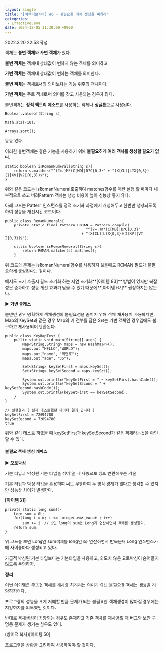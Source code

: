```yaml
---
layout: single
title: "[이펙티브자바] #6 - 불필요한 객체 생성을 피하라"
categories: 
 - EffectiveJava
date: 2024-12-05 11:30:00 +0900
---
```

2022.3.20 22:53 작성

객체는 **불변 객체**와 **가변 객체**가 있다.

**불변 객체**는 객체내 상태값이 변하지 않는 객체를 의미하고

**가변 객체**는 객체내 상태값이 변하는 객체를 의미한다.

**불변 객체**는 객체로써의 의미보다는 기능 위주의 객체이다.

**가변 객체**는 주로 객체로써 의미를 갖고 사용되는 경우가 많다.

불변객체는 **정적 팩토리 메소드**를 사용하는 객체나 **싱글톤**으로 사용된다. 

```
Boolean.valueof(String s);

Math.abs(-10);

Arrays.sort();
```

등등 있다. 

이러한 불변객체는 같은 기능을 사용하기 위해 **불필요하게 여러 객체를 생성할 필요가 없다.**

```
static boolean isRomanNumeral(String s){
	return s.matches("^(?=.)M*(C[MD]|D?C{0,3}" + "(X[CL]|L?X{0,3})(I[XV]|V?I{0,3})$");
}
```

위와 같은 코드는 isRomanNumeral호출하여 matches함수를 매번 실행 할 때마다 내부적으로 쓰고 버려Pattern 객체는 생성 비용이 높아 성능상 좋지 않다.

아래 코드는 Pattern 인스턴스를 정적 초기화 과정에서 캐싱해두고 한번만 생성되도록 하여 성능을 개선시킨 코드이다.

```
public class RemanNumerals{
    private static final Pattern ROMAN = Pattern.compile(
                                     "^(?=.)M*(C[MD]|D?C{0,3}"
                                   + "(X[CL]|L?X{0,3})(I[XV]|V?I{0,3})$");
                                   
    static boolean isRomanNumeral(String s){
    	return ROMAN.matcher(s).matches();
    }
```

위 코드의 문제는 isRomanNumeral함수를 사용하지 않을때도 ROMAN 필드가 불필요하게 생성된다는 점이다.

메서도 초기 호출시 필드 초기화 하는 지연 초기화**\[아이템 83\]** 방법이 있지만 복잡성은 증가하고 성능 개선 효과가 낮을 수 있기 때문에**\[아이템 67\]** 권장하지는 않는다.

****▶** 가변 클래스**

불변인 경우 명확하게 객체생성의 불필요성을 줄이기 위해 객체 재사용이 사용되지만, Map의 KeySet과 같은 경우 Map의 키 전부를 담은 Set는 가변 객체인 경우임에도 불구하고 재사용되어 반환된다.

```
public class KeyMapTest {
    public static void main(String[] args) {
        Map<String,String> maps = new HashMap<>();
        maps.put("HELLO","WORLD");
        maps.put("name", "최연호");
        maps.put("age", "35");

        Set<String> keySetFirst = maps.keySet();
        Set<String> keySetSecond = maps.keySet();

        System.out.println("keySetFirst = " + keySetFirst.hashCode());
        System.out.println("keySetSecond = " + keySetSecond.hashCode());
        System.out.println(keySetFirst == keySetSecond);
    }
}

// 실행결과 ( 실제 테스트했던 데이터 결과 입니다 )
keySetFirst = 72094780
keySetSecond = 72094780
true
```

위와 같이 테스트 하였을 때 keySetFirst과 keySetSecond가 같은 객체라는것을 확인 할 수 있다.

#### **불필요 객체 생성 케이스**

**▶ 오토박싱**

기본 타입과 박싱된 기본 타입을 섞어 쓸 때 자동으로 상호 변환해주는 기술

기본 타입과 박싱 타입을 혼용하여 써도 무방하여 두 방식 경계가 없다고 생각할 수 있지만 성능상 차이가 발생한다.

**\[아이템 61\]**

```
private static long sum(){
	Logn sum = 0L;
    for(long i = 0; i <= Integer.MAX_VALUE ; i++)
    	sum += i; // i인 long이 sum인 Long과 연산하면서 객체를 생성한다.
    return sum;
}
```

위 코드를 보면 Long인 sum객체를 long인 i와 연산하면서 반복문내 Long 인스턴스가 매 사이클마다 생성되고 있다.

가급적 박싱된 기본 타입보다는 기본타입을 사용하고, 의도치 않은 오토박싱이 숨어들지 않도록 주의하자.

**정리**

이번 아이템은 무조건 객체를 재사용 하자라는 의미가 아닌 불필요한 객체는 생성을 지양하자이다.

프로그램의 성능을 크게 저해할 만큼 문제가 되는 불필요한 객체생성이 많아질 경우에는 지양하자를 의도했던 것이다.

반대로 객체생성이 지향되는 경우도 존재하고 기존 객체를 재사용할 때 버그와 보안 구멍등 문제가 생기는 경우도 있다.

(방어적 복사)\[아이템 50\]

프로그램을 상황을 고려하여 사용하여야 할 것이다.